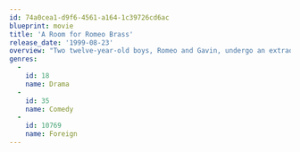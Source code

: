 ```yaml
---
id: 74a0cea1-d9f6-4561-a164-1c39726cd6ac
blueprint: movie
title: 'A Room for Romeo Brass'
release_date: '1999-08-23'
overview: "Two twelve-year-old boys, Romeo and Gavin, undergo an extraordinary test of character and friendship when Morell, a naive but eccentric and dangerous stranger, comes between them. Morell befriends with the two boys and later asks them to help him pursue Romeo's beautiful elder sister. He gradually becomes more violent after she rejects him."
genres:
  -
    id: 18
    name: Drama
  -
    id: 35
    name: Comedy
  -
    id: 10769
    name: Foreign
---
```

